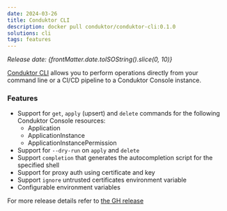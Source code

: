 ```yaml
---
date: 2024-03-26
title: Conduktor CLI
description: docker pull conduktor/conduktor-cli:0.1.0
solutions: cli
tags: features
---
```


*Release date: {frontMatter.date.toISOString().slice(0, 10)}*

[Conduktor CLI](/platform/reference/cli-reference/) allows you to perform operations directly from your command line or a CI/CD pipeline to a Conduktor Console instance.

### Features
- Support for `get`, `apply` (upsert) and `delete` commands for the following Conduktor Console resources:
    - Application
    - ApplicationInstance
    - ApplicationInstancePermission
 - Support for `--dry-run` on `apply` and `delete`
- Support `completion` that generates the autocompletion script for the specified shell
- Support for proxy auth using certificate and key
- Support `ignore` untrusted certificates environment variable
- Configurable environment variables

For more release details refer to [the GH release](https://github.com/conduktor/ctl/releases/tag/v0.1.0)
